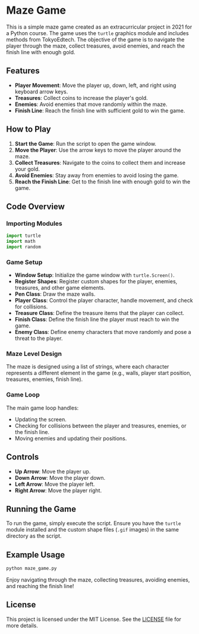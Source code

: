 # Maze Game

This is a simple maze game created as an extracurricular project in 2021 for a Python course. The game uses the `turtle` graphics module and includes methods from TokyoEdtech. The objective of the game is to navigate the player through the maze, collect treasures, avoid enemies, and reach the finish line with enough gold.

## Features
- **Player Movement**: Move the player up, down, left, and right using keyboard arrow keys.
- **Treasures**: Collect coins to increase the player's gold.
- **Enemies**: Avoid enemies that move randomly within the maze.
- **Finish Line**: Reach the finish line with sufficient gold to win the game.

## How to Play
1. **Start the Game**: Run the script to open the game window.
2. **Move the Player**: Use the arrow keys to move the player around the maze.
3. **Collect Treasures**: Navigate to the coins to collect them and increase your gold.
4. **Avoid Enemies**: Stay away from enemies to avoid losing the game.
5. **Reach the Finish Line**: Get to the finish line with enough gold to win the game.

## Code Overview

### Importing Modules
```python
import turtle
import math
import random
```

### Game Setup
- **Window Setup**: Initialize the game window with `turtle.Screen()`.
- **Register Shapes**: Register custom shapes for the player, enemies, treasures, and other game elements.
- **Pen Class**: Draw the maze walls.
- **Player Class**: Control the player character, handle movement, and check for collisions.
- **Treasure Class**: Define the treasure items that the player can collect.
- **Finish Class**: Define the finish line the player must reach to win the game.
- **Enemy Class**: Define enemy characters that move randomly and pose a threat to the player.

### Maze Level Design
The maze is designed using a list of strings, where each character represents a different element in the game (e.g., walls, player start position, treasures, enemies, finish line).

### Game Loop
The main game loop handles:
- Updating the screen.
- Checking for collisions between the player and treasures, enemies, or the finish line.
- Moving enemies and updating their positions.

## Controls
- **Up Arrow**: Move the player up.
- **Down Arrow**: Move the player down.
- **Left Arrow**: Move the player left.
- **Right Arrow**: Move the player right.

## Running the Game
To run the game, simply execute the script. Ensure you have the `turtle` module installed and the custom shape files (`.gif` images) in the same directory as the script.

## Example Usage
```bash
python maze_game.py
```

Enjoy navigating through the maze, collecting treasures, avoiding enemies, and reaching the finish line!

## License
This project is licensed under the MIT License. See the [LICENSE](LICENSE) file for more details.
